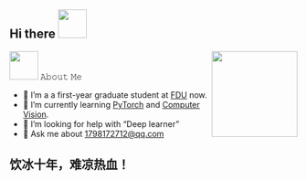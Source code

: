 ## Hi there <img src="https://media.giphy.com/media/mGcNjsfWAjY5AEZNw6/giphy.gif" width="50">
<!-- ![:tianbing111](https://count.getloli.com/get/@:tianbing111?theme=gelbooru) -->
<img align='right' src='https://octodex.github.com/images/hula_loop_octodex03.gif' width='150"'>
 <img src="https://media.giphy.com/media/VgCDAzcKvsR6OM0uWg/giphy.gif" width="50">  𝙰𝚋𝚘𝚞𝚝 𝙼𝚎

- 🔭 I’m  a a first-year graduate student at [FDU](https://www.fudan.edu.cn/) now.
- 🌱 I’m currently learning [PyTorch](https://pytorch.org/) and [Computer Vision](https://en.wikipedia.org/wiki/Computer_vision).
- 🤔 I’m looking for help with “Deep learner”
- 💬 Ask me about 1798172712@qq.com
<!-- - 📫 How to reach me: noaki_12 -->

<!-- ## ⚡ Technologies
<img src="https://img.shields.io/badge/python%20-%2314354C.svg?&style=for-the-badge&logo=python&logoColor=white"/><img src="https://img.shields.io/badge/c++%20-%2300599C.svg?&style=for-the-badge&logo=c%2B%2B&ogoColor=white"/><img src="https://img.shields.io/badge/c%23%20-%23239120.svg?&style=for-the-badge&logo=c-sharp&logoColor=white"/><img src="https://img.shields.io/badge/java-%23ED8B00.svg?&style=for-the-badge&logo=java&logoColor=white"/><img src="https://img.shields.io/badge/html5%20-%23E34F26.svg?&style=for-the-badge&logo=html5&logoColor=white"/><img src="https://img.shields.io/badge/css3%20-%231572B6.svg?&style=for-the-badge&logo=css3&logoColor=white"/><img src="https://img.shields.io/badge/javascript%20-%23323330.svg?&style=for-the-badge&logo=javascript&logoColor=%23F7DF1E"/> -->

<!-- ![Github Stats](https://github-readme-stats.vercel.app/api?username=tianbing111&count_private=true&show_icons=true&include_all_commits=true) -->
<!-- ![Top Langs](https://github-readme-stats.vercel.app/api/top-langs/?username=tianbing111&hide=TeX&layout=compact) -->
<!-- <br/><br/>📊 **Weekly development breakdown** -->
<!--START_SECTION:waka-->
<!-- ```text
Python     5 hrs 43 mins   ██████████████░░░░░░░░░░░   56.23 % 
C#         1 hr 37 mins    ████░░░░░░░░░░░░░░░░░░░░░   15.92 % 
C++        59 mins         ██▒░░░░░░░░░░░░░░░░░░░░░░   09.80 % 
JSON       56 mins         ██▒░░░░░░░░░░░░░░░░░░░░░░   09.27 % 
HTML       19 mins         ▓░░░░░░░░░░░░░░░░░░░░░░░░   03.21 % 
``` -->
<!--END_SECTION:waka-->
<!-- ## 📫 𝙷𝚘𝚠 𝚝𝚘 𝚛𝚎𝚊𝚌𝚑 𝚖𝚎:
𝚈𝚘𝚞 𝚌𝚊𝚗 𝚛𝚎𝚊𝚌𝚑 𝚖𝚎 𝚊𝚝 𝚝𝚑𝚎 𝚎𝚖𝚊𝚒𝚕 𝚒𝚗 𝚖𝚢 𝚐𝚒𝚝𝚑𝚞𝚋 𝚙𝚛𝚘𝚏𝚒𝚕𝚎. 𝙵𝚘𝚕𝚕𝚘𝚠 𝚖𝚎 𝚘𝚗 𝚖𝚢 𝚜𝚘𝚌𝚒𝚊𝚕 𝚖𝚎𝚍𝚒𝚊!

[<img src="https://raw.githubusercontent.com/Raymo111/Raymo111/master/socials/twitter.svg" height="40em" align="center" alt="Follow Raym0111 on Twitter" title="Follow noaki on Instagram"/>](https://twitter.com/tianbing3)
[<img src="https://raw.githubusercontent.com/Raymo111/Raymo111/master/socials/instagram.svg" height="40em" align="center" alt="Follow noaki on Instagram" title="Follow noaki on Instagram"/>](https://www.instagram.com/tbmic/) -->
## 饮冰十年，难凉热血！



